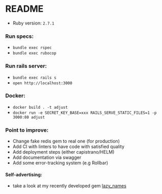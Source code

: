 # README

* Ruby version: `2.7.1`

### Run specs:
 * `bundle exec rspec`
 * `bundle exec rubocop`

### Run rails server:
  * `bundle exec rails s`
  * `open http://localhost:3000`

### Docker:
  * `docker build . -t adjust`
  * `docker run -e SECRET_KEY_BASE=xxx RAILS_SERVE_STATIC_FILES=1 -p 3000:80 adjust`

### Point to improve:
  * Change fake redis gem to real one (for production)
  * Add CI with linters to have code with satisfied quality
  * Add deployment steps (either capistrano/HELM)
  * Add documentation via swagger
  * Add some error-tracking system (e.g Rollbar)

#### Self-advertising:
  * take a look at my recently developed gem [lazy_names](https://github.com/zhisme/lazy_names)
